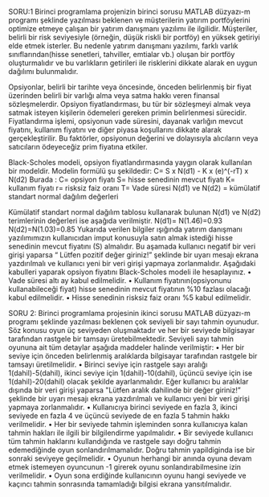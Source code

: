 SORU:1 Birinci programlama projenizin birinci sorusu MATLAB düzyazı-m programı şeklinde yazılması beklenen ve müşterilerin yatırım portföylerini optimize etmeye çalışan bir yatırım danışmanı yazılımı ile ilgilidir. 
Müşteriler, belirli bir risk seviyesiyle (örneğin, düşük riskli bir portföy) en yüksek getiriyi elde etmek isterler. Bu nedenle yatırım danışmanı yazılımı, farklı varlık sınıflarından(hisse senetleri, tahviller,
emtialar vb.) oluşan bir portföy oluşturmalıdır ve bu varlıkların getirileri ile risklerini dikkate alarak en uygun dağılımı bulunmalıdır.

Opsiyonlar, belirli bir tarihte veya öncesinde, önceden belirlenmiş bir fiyat üzerinden belirli bir varlığı alma veya satma hakkı veren finansal sözleşmelerdir. Opsiyon fiyatlandırması, bu tür bir sözleşmeyi almak 
veya satmak isteyen kişilerin ödemeleri gereken primin belirlenmesi sürecidir. Fiyatlandırma işlemi, opsiyonun vade süresini, dayanak varlığın mevcut fiyatını, kullanım fiyatını ve diğer piyasa koşullarını dikkate 
alarak gerçekleştirilir. Bu faktörler, opsiyonun değerini ve dolayısıyla alıcıların veya satıcıların ödeyeceğiz prim fiyatına etkiler.

Black-Scholes modeli, opsiyon fiyatlandırmasında yaygın olarak kullanılan bir modeldir. Modelin formülü şu şekildedir: 
C= S x N(d1) - K x (e)^(-rT) x N(d2) 
Burada :
C= opsiyon fiyatı
S= hisse senedinin mevcut fiyatı
K= kullanım fiyatı
r= risksiz faiz oranı
T= Vade süresi
N(d1) ve N(d2) = kümülatif standart normal dağılım değerleri

Kümülatif standart normal dağılım tablosu kullanarak bulunan  N(d1) ve N(d2) terimlerinin değerleri ise aşağıda verilmiştir.
N(d1)= N(1.46)=0.93
N(d2)=N(1.03)=0.85
Yukarıda verilen bilgiler ışığında yatırım danışmanı yazılımımızın kullanıcıdan imput konusuyla satın almak istediği hisse senedinin mevcut fiyatını (S) almalıdır. Bu aşamada kullanıcı negatif bir veri girişi 
yaparsa “ Lütfen pozitif değer giriniz!” şeklinde bir uyarı mesajı ekrana yazdırılmalı ve kullanıcı yeni bir veri girişi yapmaya zorlanmalıdır. Aşağıdaki kabulleri yaparak opsiyon fiyatını Black-Scholes modeli 
ile hesaplayınız.
• Vade süresi altı ay kabul edilmelidir.
• ⁠Kullanım fiyatının(opsiyonunu kullanabileceği fiyat) hisse senedinin mevcut fiyatının %10 fazlası olacağı kabul edilmelidir.
• ⁠Hisse senedinin risksiz faiz oranı %5 kabul edilmelidir.

SORU 2: Birinci programlama projesinin ikinci sorusu MATLAB  düzyazı-m programı şeklinde yazılması beklenen çok seviyeli bir sayı tahmin oyunudur. Söz konusu oyun üç seviyeden oluşmaktadır ve her bir seviyede 
bilgisayar tarafından rastgele bir tamsayı üretebilmektedir. Seviyeli sayı tahmin oyununa ait tüm detaylar aşağıda maddeler halinde verilmiştir:
• Her bir seviye için önceden belirlenmiş aralıklarda bilgisayar tarafından rastgele bir tamsayı üretilmelidir.
• ⁠Birinci seviye için rastgele sayı aralığı 1(dahil)-5(dahil), ikinci seviye için 1(dahil)-10(dahil), üçüncü seviye için ise 1(dahil)-20(dahil) olacak şekilde ayarlanmalıdır. Eğer kullanıcı bu aralıklar dışında
bir veri girişi yaparsa "Lütfen aralık dahilinde bir değer giriniz!” şeklinde bir uyarı mesajı ekrana yazdırılmalı ve kullanıcı yeni bir veri girişi yapmaya zorlanmalıdır.
• ⁠Kullanıcıya birinci seviyede en fazla 3, ikinci seviyede en fazla 4 ve üçüncü seviyede de en fazla 5 tahmin hakkı verilmelidir.
• ⁠Her bir seviyede tahmin işleminden sonra kullanıcıya kalan tahmin hakları ile ilgili bir bilgilendirme yapılmalıdır.
• ⁠Bir seviyede kullanıcı tüm tahmin haklarını kullandığında ve rastgele sayı doğru tahmin edemediğinde oyun sonlandırılmamalıdır. Doğru tahmin yapildiginda ise bir sonraki seviyeye geçilmelidir.
• ⁠Oyunun herhangi bir anında oyuna devam etmek istemeyen oyuncunun -1 girerek oyunu sonlandırabilmesine izin verilmelidir. 
• ⁠Oyun sona erdiğinde kullanıcının oyunu hangi seviyede ve kaçıncı tahmin sonrasında tamamladığı bilgisi ekrana yansıtılmalıdır.
